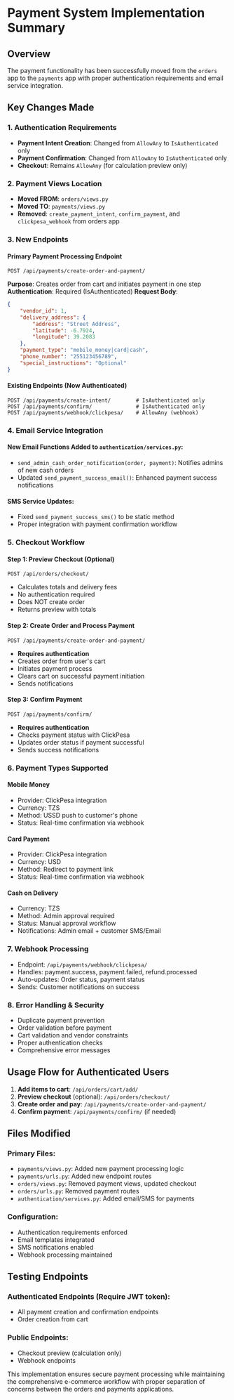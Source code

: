 # Payment System Implementation Summary

## Overview
The payment functionality has been successfully moved from the `orders` app to the `payments` app with proper authentication requirements and email service integration.

## Key Changes Made

### 1. Authentication Requirements
- **Payment Intent Creation**: Changed from `AllowAny` to `IsAuthenticated` only
- **Payment Confirmation**: Changed from `AllowAny` to `IsAuthenticated` only
- **Checkout**: Remains `AllowAny` (for calculation preview only)

### 2. Payment Views Location
- **Moved FROM**: `orders/views.py`
- **Moved TO**: `payments/views.py`
- **Removed**: `create_payment_intent`, `confirm_payment`, and `clickpesa_webhook` from orders app

### 3. New Endpoints

#### Primary Payment Processing Endpoint
```
POST /api/payments/create-order-and-payment/
```
**Purpose**: Creates order from cart and initiates payment in one step
**Authentication**: Required (IsAuthenticated)
**Request Body**:
```json
{
    "vendor_id": 1,
    "delivery_address": {
        "address": "Street Address",
        "latitude": -6.7924,
        "longitude": 39.2083
    },
    "payment_type": "mobile_money|card|cash",
    "phone_number": "255123456789",
    "special_instructions": "Optional"
}
```

#### Existing Endpoints (Now Authenticated)
```
POST /api/payments/create-intent/        # IsAuthenticated only
POST /api/payments/confirm/              # IsAuthenticated only
POST /api/payments/webhook/clickpesa/    # AllowAny (webhook)
```

### 4. Email Service Integration

#### New Email Functions Added to `authentication/services.py`:
- `send_admin_cash_order_notification(order, payment)`: Notifies admins of new cash orders
- Updated `send_payment_success_email()`: Enhanced payment success notifications

#### SMS Service Updates:
- Fixed `send_payment_success_sms()` to be static method
- Proper integration with payment confirmation workflow

### 5. Checkout Workflow

#### Step 1: Preview Checkout (Optional)
```
POST /api/orders/checkout/
```
- Calculates totals and delivery fees
- No authentication required
- Does NOT create order
- Returns preview with totals

#### Step 2: Create Order and Process Payment
```
POST /api/payments/create-order-and-payment/
```
- **Requires authentication**
- Creates order from user's cart
- Initiates payment process
- Clears cart on successful payment initiation
- Sends notifications

#### Step 3: Confirm Payment
```
POST /api/payments/confirm/
```
- **Requires authentication**
- Checks payment status with ClickPesa
- Updates order status if payment successful
- Sends success notifications

### 6. Payment Types Supported

#### Mobile Money
- Provider: ClickPesa integration
- Currency: TZS
- Method: USSD push to customer's phone
- Status: Real-time confirmation via webhook

#### Card Payment
- Provider: ClickPesa integration
- Currency: USD
- Method: Redirect to payment link
- Status: Real-time confirmation via webhook

#### Cash on Delivery
- Currency: TZS
- Method: Admin approval required
- Status: Manual approval workflow
- Notifications: Admin email + customer SMS/Email

### 7. Webhook Processing
- Endpoint: `/api/payments/webhook/clickpesa/`
- Handles: payment.success, payment.failed, refund.processed
- Auto-updates: Order status, payment status
- Sends: Customer notifications on success

### 8. Error Handling & Security
- Duplicate payment prevention
- Order validation before payment
- Cart validation and vendor constraints
- Proper authentication checks
- Comprehensive error messages

## Usage Flow for Authenticated Users

1. **Add items to cart**: `/api/orders/cart/add/`
2. **Preview checkout** (optional): `/api/orders/checkout/`
3. **Create order and pay**: `/api/payments/create-order-and-payment/`
4. **Confirm payment**: `/api/payments/confirm/` (if needed)

## Files Modified

### Primary Files:
- `payments/views.py`: Added new payment processing logic
- `payments/urls.py`: Added new endpoint routes
- `orders/views.py`: Removed payment views, updated checkout
- `orders/urls.py`: Removed payment routes
- `authentication/services.py`: Added email/SMS for payments

### Configuration:
- Authentication requirements enforced
- Email templates integrated
- SMS notifications enabled
- Webhook processing maintained

## Testing Endpoints

### Authenticated Endpoints (Require JWT token):
- All payment creation and confirmation endpoints
- Order creation from cart

### Public Endpoints:
- Checkout preview (calculation only)
- Webhook endpoints

This implementation ensures secure payment processing while maintaining the comprehensive e-commerce workflow with proper separation of concerns between the orders and payments applications.
